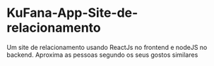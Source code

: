# KuFana-App-Site-de-relacionamento
Um site de relacionamento usando ReactJs no frontend e nodeJS no backend. Aproxima as pessoas segundo os seus gostos similares

